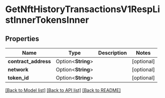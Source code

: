 # GetNftHistoryTransactionsV1RespListInnerTokensInner

## Properties

Name | Type | Description | Notes
------------ | ------------- | ------------- | -------------
**contract_address** | Option<**String**> |  | [optional]
**network** | Option<**String**> |  | [optional]
**token_id** | Option<**String**> |  | [optional]

[[Back to Model list]](../README.md#documentation-for-models) [[Back to API list]](../README.md#documentation-for-api-endpoints) [[Back to README]](../README.md)


